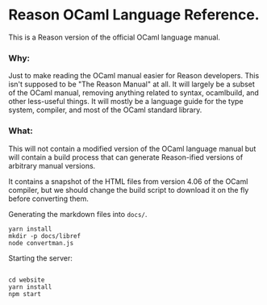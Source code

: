 
# Reason OCaml Language Reference.


This is a Reason version of the official OCaml language manual.

### Why:
Just to make reading the OCaml manual easier for Reason developers.
This isn't supposed to be "The Reason Manual" at all. It will largely
be a subset of the OCaml manual, removing anything related to syntax,
ocamlbuild, and other less-useful things. It will mostly be a language
guide for the type system, compiler, and most of the OCaml standard
library.

### What:

This will not contain a modified version of the OCaml language manual but will
contain a build process that can generate Reason-ified versions of arbitrary
manual versions.

It contains a snapshot of the HTML files from version 4.06 of the OCaml
compiler, but we should change the build script to download it on the fly
before converting them.

Generating the markdown files into `docs/`.
```
yarn install
mkdir -p docs/libref
node convertman.js
```

Starting the server:
```

cd website
yarn install
npm start
```
